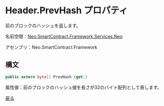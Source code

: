 # Header.PrevHash プロパティ

前のブロックのハッシュを返します。

名前空間：[Neo.SmartContract.Framework.Services.Neo](../../neo.md)

アセンブリ：Neo.SmartContract.Framework

## 構文

```c#
public extern byte[] PrevHash {get;}
```

属性値：前のブロックのハッシュ値を長さが32のバイト配列として表します。



[戻る](../header.md)

